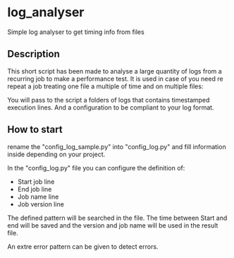 # log_analyser

Simple log analyser to get timing info from files

## Description
This short script has been made to analyse a large quantity of logs from a recurring job to make a performance test.
It is used in case of you need re repeat a job treating one file a multiple of time and on multiple files:

You will pass to the script a folders of logs that contains timestamped execution lines.
And a configuration to be compliant to your log format.

## How to start

rename the "config_log_sample.py" into "config_log.py" and fill information inside depending on your project.

In the "config_log.py" file you can configure the definition of:
 - Start job line
 - End job line
 - Job name line
 - Job version line

The defined pattern will be searched in the file.
The time between Start and end will be saved and the version and job name will be used in the result file.

An extre error pattern can be given to detect errors.

